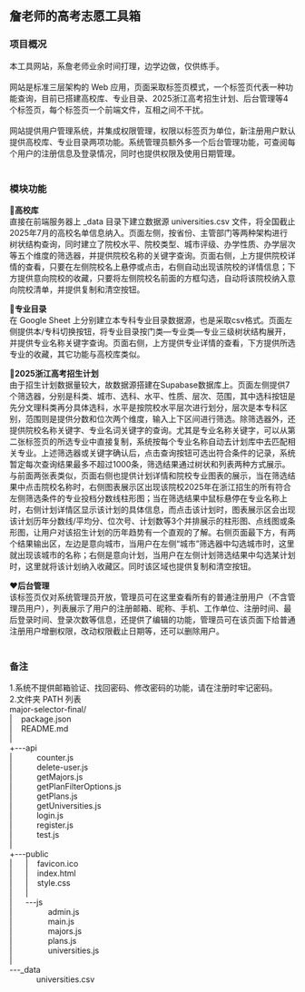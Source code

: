 ## 詹老师的高考志愿工具箱

### 项目概况
本工具网站，系詹老师业余时间打理，边学边做，仅供练手。<br><br>
网站是标准三层架构的 Web 应用，页面采取标签页模式，一个标签页代表一种功能查询，目前已搭建高校库、专业目录、2025浙江高考招生计划、后台管理等4个标签页，每个标签页一个前端文件，互相之间不干扰。<br><br>
网站提供用户管理系统，并集成权限管理，权限以标签页为单位，新注册用户默认提供高校库、专业目录两项功能。系统管理员额外多一个后台管理功能，可查阅每个用户的注册信息及登录情况，同时也提供权限及使用日期管理。<br><br>

### 模块功能
:blue_heart:**高校库** <br>直接在前端服务器上 _data 目录下建立数据源 universities.csv 文件，将全国截止2025年7月的高校名单信息纳入。页面左侧，按省份、主管部门等两种架构进行树状结构查询，同时建立了院校水平、院校类型、城市评级、办学性质、办学层次等五个维度的筛选器，并提供院校名称的关键字查询。页面右侧，上方提供院校详情的查看，只要在左侧院校名上悬停或点击，右侧自动出现该院校的详情信息；下方提供意向院校的收藏，只要将左侧院校名前面的方框勾选，自动将该院校纳入意向院校清单，并提供复制和清空按钮。<br>

:blue_heart:**专业目录** <br>在 Google Sheet 上分别建立本专科专业目录数据源，也是采取csv格式。页面左侧提供本/专科切换按钮，将专业目录按门类—专业类—专业三级树状结构展开，并提供专业名称关键字查询。页面右侧，上方提供专业详情的查看，下方提供所选专业的收藏，其它功能与高校库类似。<br>

:blue_heart:**2025浙江高考招生计划** <br>由于招生计划数据量较大，故数据源搭建在Supabase数据库上。页面左侧提供7个筛选器，分别是科类、城市、选科、水平、性质、层次、范围，其中选科按钮是先分文理科类再分具体选科，水平是按院校水平层次进行划分，层次是本专科区别，范围则是提供分数和位次两个维度，输入上下区间进行筛选。除筛选器外，还提供院校名称关键字、专业名词关键字的查询。尤其是专业名称关键字，可以从第二张标签页的所选专业中直接复制，系统按每个专业名称自动去计划库中去匹配相关专业。上述筛选器或关键字确认后，点击查询按钮可选出符合条件的记录，系统暂定每次查询结果最多不超过1000条，筛选结果通过树状和列表两种方式展示。与前面两张表类似，页面右侧也提供计划详情和院校专业图表的展示，当在筛选结果中点击院校名称时，右侧图表展示区出现该院校2025年在浙江招生的所有符合左侧筛选条件的专业投档分数线柱形图；当在筛选结果中鼠标悬停在专业名称上时，右侧计划详情区显示该计划的具体信息，而点击该计划时，图表展示区会出现该计划历年分数线/平均分、位次号、计划数等3个并排展示的柱形图、点线图或条形图，让用户对该招生计划的历年趋势有一个直观的了解。右侧页面最下方，有两个结果输出区，左边是意向城市，当用户在左侧“城市”筛选器中勾选城市时，这里就出现该城市的名称；右侧是意向计划，当用户在左侧计划筛选结果中勾选某计划时，这里就将该计划纳入收藏区。同时该区域也提供复制和清空按钮。<br>

:heart:**后台管理** <br>该标签页仅对系统管理员开放，管理员可在这里查看所有的普通注册用户（不含管理员用户），列表展示了用户的注册邮箱、昵称、手机、工作单位、注册时间、最后登录时间、登录次数等信息，还提供了编辑的功能，管理员可在该页面下给普通注册用户增删权限，改动权限截止日期等，还可以删除用户。<br><br>

### 备注
1.系统不提供邮箱验证、找回密码、修改密码的功能，请在注册时牢记密码。<br>
2.文件夹 PATH 列表<br>
major-selector-final/<br>
|&nbsp;&nbsp;&nbsp; package.json<br>
|&nbsp;&nbsp;&nbsp; README.md<br>
|<br>
+---api<br>
|&nbsp;&nbsp;&nbsp;&nbsp;&nbsp;&nbsp;&nbsp;&nbsp;&nbsp;&nbsp;       counter.js<br>
|&nbsp;&nbsp;&nbsp;&nbsp;&nbsp;&nbsp;&nbsp;&nbsp;&nbsp;&nbsp;       delete-user.js<br>
|&nbsp;&nbsp;&nbsp;&nbsp;&nbsp;&nbsp;&nbsp;&nbsp;&nbsp;&nbsp;       getMajors.js<br>
|&nbsp;&nbsp;&nbsp;&nbsp;&nbsp;&nbsp;&nbsp;&nbsp;&nbsp;&nbsp;       getPlanFilterOptions.js<br>
|&nbsp;&nbsp;&nbsp;&nbsp;&nbsp;&nbsp;&nbsp;&nbsp;&nbsp;&nbsp;       getPlans.js<br>
|&nbsp;&nbsp;&nbsp;&nbsp;&nbsp;&nbsp;&nbsp;&nbsp;&nbsp;&nbsp;       getUniversities.js<br>
|&nbsp;&nbsp;&nbsp;&nbsp;&nbsp;&nbsp;&nbsp;&nbsp;&nbsp;&nbsp;       login.js<br>
|&nbsp;&nbsp;&nbsp;&nbsp;&nbsp;&nbsp;&nbsp;&nbsp;&nbsp;&nbsp;       register.js<br>
|&nbsp;&nbsp;&nbsp;&nbsp;&nbsp;&nbsp;&nbsp;&nbsp;&nbsp;&nbsp;       test.js<br>
|<br>
+---public<br>
|&nbsp;&nbsp;&nbsp;&nbsp;&nbsp;   |&nbsp;&nbsp;&nbsp;   favicon.ico<br>
|&nbsp;&nbsp;&nbsp;&nbsp;&nbsp;   |&nbsp;&nbsp;&nbsp;   index.html<br>
|&nbsp;&nbsp;&nbsp;&nbsp;&nbsp;   |&nbsp;&nbsp;&nbsp;   style.css<br>
|&nbsp;&nbsp;&nbsp;&nbsp;&nbsp;   |<br>
|&nbsp;&nbsp;&nbsp;&nbsp;&nbsp;   \---js<br>
|&nbsp;&nbsp;&nbsp;&nbsp;&nbsp;&nbsp;&nbsp;&nbsp;&nbsp;&nbsp;&nbsp;&nbsp;&nbsp;&nbsp;&nbsp;           admin.js<br>
|&nbsp;&nbsp;&nbsp;&nbsp;&nbsp;&nbsp;&nbsp;&nbsp;&nbsp;&nbsp;&nbsp;&nbsp;&nbsp;&nbsp;&nbsp;           main.js<br>
|&nbsp;&nbsp;&nbsp;&nbsp;&nbsp;&nbsp;&nbsp;&nbsp;&nbsp;&nbsp;&nbsp;&nbsp;&nbsp;&nbsp;&nbsp;           majors.js<br>
|&nbsp;&nbsp;&nbsp;&nbsp;&nbsp;&nbsp;&nbsp;&nbsp;&nbsp;&nbsp;&nbsp;&nbsp;&nbsp;&nbsp;&nbsp;           plans.js<br>
|&nbsp;&nbsp;&nbsp;&nbsp;&nbsp;&nbsp;&nbsp;&nbsp;&nbsp;&nbsp;&nbsp;&nbsp;&nbsp;&nbsp;&nbsp;           universities.js<br>
|<br>
\---_data<br>
&nbsp;&nbsp;&nbsp;&nbsp;&nbsp;&nbsp;&nbsp;&nbsp;&nbsp;&nbsp;&nbsp;        universities.csv<br>
